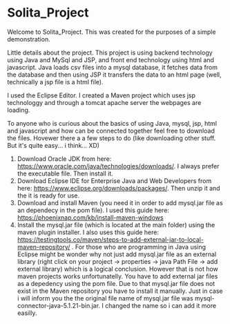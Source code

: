 # Solita_Project
 
Welcome to Solita_Project. This was created for the purposes of a simple demonstration.

Little details about the project.
This project is using backend technology using Java and MySql and JSP, and front end technology using html and javascript.
Java loads csv files into a mysql database, it fetches data from the database and then using JSP it transfers the data to an html page (well, technically a jsp file is a html file).

I used the Eclipse Editor. I created a Maven project which uses jsp technologgy and through a tomcat apache server the webpages are loading.

To anyone who is curious about the basics of using Java, mysql, jsp, html and javascript and how can be connected together feel free to download the files.
Hovewer there a a few steps to do (like downloading other stuff. But it's quite easy... i think... XD)

1) Download Oracle JDK from here: https://www.oracle.com/java/technologies/downloads/. I always prefer the executable file. Then install it.
2) Download Eclipse IDE for Enterprise Java and Web Developers from here: https://www.eclipse.org/downloads/packages/. Then unzip it and the it is ready for use.
3) Download and install Maven (you need it in order to add mysql.jar file as an dependecy in the pom file). I used this guide here: https://phoenixnap.com/kb/install-maven-windows
4) Install the mysql.jar file (which is located at the main folder) using the maven plugin installer. I also uses this guide here: https://testingtools.co/maven/steps-to-add-external-jar-to-local-maven-repository/ . For those who are programming in Java using Eclipse might be wonder why not just add mysql.jar file as an external library (right click on your project -> properties -> java Path File -> add external library) which is a logical conclusion. However that is not how maven projects works unfortunatelly. You have to add external jar files as a depedency using the pom file. Due to that mysql.jar file does not exist in the Maven repository you have to install it manually. Just in case i will inform you the the original file name of mysql.jar file was mysql-connector-java-5.1.21-bin.jar. I changed the name so i can add it more easilly.
